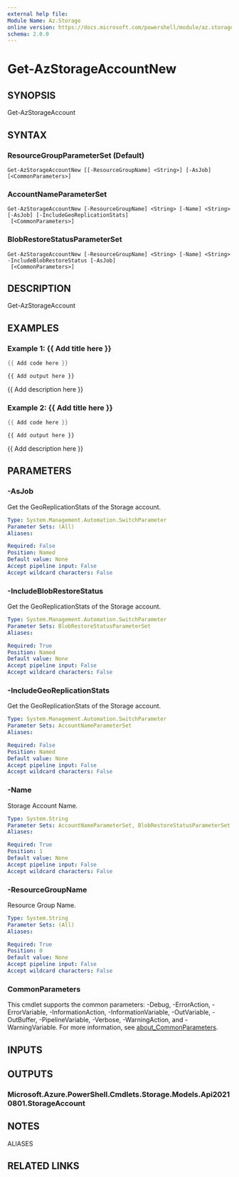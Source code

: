 ```yaml
---
external help file:
Module Name: Az.Storage
online version: https://docs.microsoft.com/powershell/module/az.storage/get-azstorageaccountnew
schema: 2.0.0
---
```


# Get-AzStorageAccountNew

## SYNOPSIS
Get-AzStorageAccount

## SYNTAX

### ResourceGroupParameterSet (Default)
```
Get-AzStorageAccountNew [[-ResourceGroupName] <String>] [-AsJob] [<CommonParameters>]
```

### AccountNameParameterSet
```
Get-AzStorageAccountNew [-ResourceGroupName] <String> [-Name] <String> [-AsJob] [-IncludeGeoReplicationStats]
 [<CommonParameters>]
```

### BlobRestoreStatusParameterSet
```
Get-AzStorageAccountNew [-ResourceGroupName] <String> [-Name] <String> -IncludeBlobRestoreStatus [-AsJob]
 [<CommonParameters>]
```

## DESCRIPTION
Get-AzStorageAccount

## EXAMPLES

### Example 1: {{ Add title here }}
```powershell
{{ Add code here }}
```

```output
{{ Add output here }}
```

{{ Add description here }}

### Example 2: {{ Add title here }}
```powershell
{{ Add code here }}
```

```output
{{ Add output here }}
```

{{ Add description here }}

## PARAMETERS

### -AsJob
Get the GeoReplicationStats of the Storage account.

```yaml
Type: System.Management.Automation.SwitchParameter
Parameter Sets: (All)
Aliases:

Required: False
Position: Named
Default value: None
Accept pipeline input: False
Accept wildcard characters: False
```

### -IncludeBlobRestoreStatus
Get the GeoReplicationStats of the Storage account.

```yaml
Type: System.Management.Automation.SwitchParameter
Parameter Sets: BlobRestoreStatusParameterSet
Aliases:

Required: True
Position: Named
Default value: None
Accept pipeline input: False
Accept wildcard characters: False
```

### -IncludeGeoReplicationStats
Get the GeoReplicationStats of the Storage account.

```yaml
Type: System.Management.Automation.SwitchParameter
Parameter Sets: AccountNameParameterSet
Aliases:

Required: False
Position: Named
Default value: None
Accept pipeline input: False
Accept wildcard characters: False
```

### -Name
Storage Account Name.

```yaml
Type: System.String
Parameter Sets: AccountNameParameterSet, BlobRestoreStatusParameterSet
Aliases:

Required: True
Position: 1
Default value: None
Accept pipeline input: False
Accept wildcard characters: False
```

### -ResourceGroupName
Resource Group Name.

```yaml
Type: System.String
Parameter Sets: (All)
Aliases:

Required: True
Position: 0
Default value: None
Accept pipeline input: False
Accept wildcard characters: False
```

### CommonParameters
This cmdlet supports the common parameters: -Debug, -ErrorAction, -ErrorVariable, -InformationAction, -InformationVariable, -OutVariable, -OutBuffer, -PipelineVariable, -Verbose, -WarningAction, and -WarningVariable. For more information, see [about_CommonParameters](http://go.microsoft.com/fwlink/?LinkID=113216).

## INPUTS

## OUTPUTS

### Microsoft.Azure.PowerShell.Cmdlets.Storage.Models.Api20210801.StorageAccount

## NOTES

ALIASES

## RELATED LINKS

